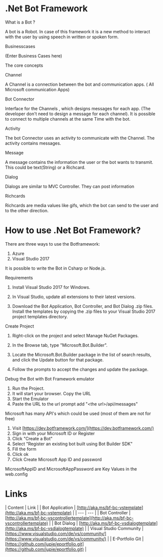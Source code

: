 

# .Net Bot Framework



What is a Bot ?

A bot is a Robot. In case of this framework it is a new method to interact with the user by using speech in written or spoken form.

Businesscases

(Enter Business Cases here)





The core concepts

Channel

A Channel is a connection between the bot and communication apps. ( All Microsoft communication Apps)

Bot Connector

Interface for the Channels , which designs messages for each app. (The developer don&#39;t  need to design a message for each channel). It is possible to connect to multiple channels at the same Time with the bot.

Activity

The bot Connector uses an activity to communicate with the Channel. The activity contains messages.

Message

A message  contains the information the user or the bot wants to transmit. This could be text(String) or a Richcard.

Dialog

Dialogs are similar to MVC Controller. They can post information

Richcards

Richcards are media values like gifs, which the bot can send to the user and to the other direction.

# How to use .Net Bot Framework?

There are three ways to use the Botframework:

1. Azure
2. Visual Studio 2017

It is possible to write the Bot in Csharp or Node.js.

Requirements

1. Install Visual Studio 2017 for Windows.

2. In Visual Studio, update all extensions to their latest versions.

3. Download the Bot Application, Bot Controller, and Bot Dialog .zip files. Install the templates by copying the .zip files to your Visual Studio 2017 project templates directory.

Create Project

1. Right-click on the project and select Manage NuGet Packages.

2. In the Browse tab, type &quot;Microsoft.Bot.Builder&quot;.

3. Locate the Microsoft.Bot.Builder package in the list of search results, and click the Update button for that package.

4. Follow the prompts to accept the changes and update the package.

Debug the Bot with Bot Framework emulator

1. Run the Project.
2. It will start your browser. Copy the URL
3. Start the Emulator
4. Paste the URL to the url prompt add &quot;&lt;the url&gt;/api/messages&quot;

Microsoft has many API&#39;s which could be used (most of them are not for free)

1. Visit [https://dev.botframework.com/](https://dev.botframework.com/)
2. Sign in with your Microsoft ID or Register
3. Click &quot;Create a Bot&quot;
4. Select &quot;Register an existing bot built using Bot Builder SDK&quot;
5. Fill the form
6. Click ok
7. Click Create Microsoft App ID and password

MicrosoftAppID and MicrosoftAppPassword are Key Values in the web.config


 

# Links

| Content | Link |
| Bot Application | [http://aka.ms/bf-bc-vstemplate](http://aka.ms/bf-bc-vstemplate) |
| --- | --- |
| Bot Controller | [http://aka.ms/bf-bc-vscontrollertemplate](http://aka.ms/bf-bc-vscontrollertemplate) |
| Bot Dialog | [http://aka.ms/bf-bc-vsdialogtemplate](http://aka.ms/bf-bc-vsdialogtemplate) |
| Visual Studio Community | [https://www.visualstudio.com/de/vs/community/](https://www.visualstudio.com/de/vs/community/) |
| E-Portfolio Git | [https://github.com/jupie/eportfolio.git](https://github.com/jupie/eportfolio.git) |

